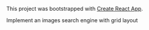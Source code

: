 This project was bootstrapped with [Create React App](https://github.com/facebook/create-react-app).

Implement an images search engine with grid layout
